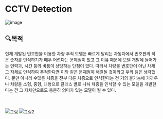 # CCTV Detection
![image](https://github.com/kimsoheegh/cctv-detection/assets/91236577/c797092d-70f4-43f6-81cd-9043ffcd991f)

## :mag:목적
현재 개발된 번호판을 이용한 차량 추적 모델은 빠르게 달리는 자동차에서 번호판의 작은 숫자를 인식하기가 매우 어렵다는 문제점이 있고 그 이유 때문에 모델 개발에 들어가는 인력과, 시간 등의 비용이 상당하는 단점이 있다. 따라서 차량을 번호판이 아닌 차체 그 자체로 인식하여 추적한다면 이와 같은 문제점이 해결될 것이라고 우리 팀은 생각했다. 뿐만 아니라 수많은 차종을 전부 다른 차종으로 인식한다는 건 거의 불가능에 가까우나 차량을 소형, 중형, 대형으로 클래스 별로 나눠 차종을 인식할 수 있는 모델을 개발한다는 건 그 자체만으로도 충분히 의미가 있는 모델이 될 수 있다.
<br><br><br><br>
![그림](https://github.com/kimsoheegh/cctv-detection/assets/91236577/225e3a88-3982-483f-8fe2-6a30630b07e7)
![그림2](https://github.com/kimsoheegh/cctv-detection/assets/91236577/79d3e5cc-7349-4f2f-ae56-db28a0fc5659)

